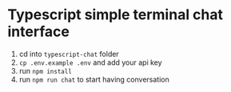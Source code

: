 # Typescript simple terminal chat interface

1. cd into `typescript-chat` folder
2. `cp .env.example .env` and add your api key
3. run `npm install`
4. run `npm run chat` to start having conversation
